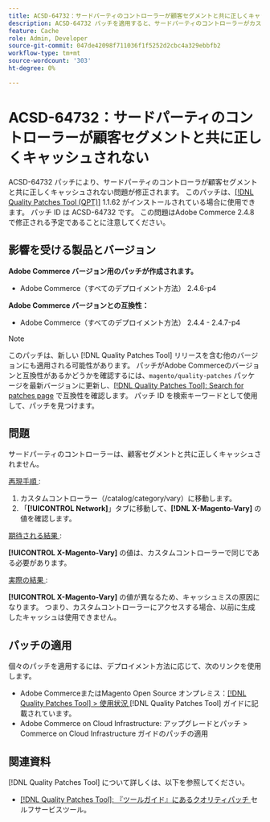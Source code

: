 ```yaml
---
title: ACSD-64732：サードパーティのコントローラーが顧客セグメントと共に正しくキャッシュされない
description: ACSD-64732 パッチを適用すると、サードパーティのコントローラーがカスタマーセグメントで正しくキャッシュされないAdobe Commerceの問題を修正できます。
feature: Cache
role: Admin, Developer
source-git-commit: 047de42098f711036f1f5252d2cbc4a329ebbfb2
workflow-type: tm+mt
source-wordcount: '303'
ht-degree: 0%

---
```



# ACSD-64732：サードパーティのコントローラーが顧客セグメントと共に正しくキャッシュされない

ACSD-64732 パッチにより、サードパーティのコントローラが顧客セグメントと共に正しくキャッシュされない問題が修正されます。 このパッチは、[[!DNL Quality Patches Tool (QPT)]](/help/tools/quality-patches-tool/quality-patches-tool-to-self-serve-quality-patches.md) 1.1.62 がインストールされている場合に使用できます。 パッチ ID は ACSD-64732 です。 この問題はAdobe Commerce 2.4.8 で修正される予定であることに注意してください。

## 影響を受ける製品とバージョン

**Adobe Commerce バージョン用のパッチが作成されます。**

* Adobe Commerce（すべてのデプロイメント方法） 2.4.6-p4

**Adobe Commerce バージョンとの互換性：**

* Adobe Commerce（すべてのデプロイメント方法） 2.4.4 - 2.4.7-p4

>[!NOTE]
>
>このパッチは、新しい [!DNL Quality Patches Tool] リリースを含む他のバージョンにも適用される可能性があります。 パッチがAdobe Commerceのバージョンと互換性があるかどうかを確認するには、`magento/quality-patches` パッケージを最新バージョンに更新し、[[!DNL Quality Patches Tool]: Search for patches page](https://experienceleague.adobe.com/tools/commerce-quality-patches/index.html?lang=ja) で互換性を確認します。 パッチ ID を検索キーワードとして使用して、パッチを見つけます。

## 問題

サードパーティのコントローラーは、顧客セグメントと共に正しくキャッシュされません。

<u> 再現手順 </u>:

1. カスタムコントローラー（/catalog/category/vary）に移動します。
1. 「**[!UICONTROL Network]**」タブに移動して、**[!DNL X-Magento-Vary]** の値を確認します。

<u> 期待される結果 </u>:

**[!UICONTROL X-Magento-Vary]** の値は、カスタムコントローラーで同じである必要があります。

<u> 実際の結果 </u>:

**[!UICONTROL X-Magento-Vary]** の値が異なるため、キャッシュミスの原因になります。 つまり、カスタムコントローラーにアクセスする場合、以前に生成したキャッシュは使用できません。

## パッチの適用

個々のパッチを適用するには、デプロイメント方法に応じて、次のリンクを使用します。

* Adobe CommerceまたはMagento Open Source オンプレミス：[[!DNL Quality Patches Tool] > 使用状況 ](/help/tools/quality-patches-tool/usage.md) [!DNL Quality Patches Tool] ガイドに記載されています。
* Adobe Commerce on Cloud Infrastructure: アップグレードとパッチ > Commerce on Cloud Infrastructure ガイドのパッチの適用

## 関連資料

[!DNL Quality Patches Tool] について詳しくは、以下を参照してください。

* [[!DNL Quality Patches Tool]: 『ツールガイド』にあるクオリティパッチ ](/help/tools/quality-patches-tool/quality-patches-tool-to-self-serve-quality-patches.md) セルフサービスツール。
